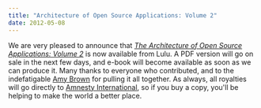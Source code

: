 ```yaml
---
title: "Architecture of Open Source Applications: Volume 2"
date: 2012-05-08
---
```

We are very pleased to announce that <a href="http://www.lulu.com/content/paperback-book/the-architecture-of-open-source-applications-volume-ii/12652487"><em>The Architecture of Open Source Applications: Volume 2</em></a> is now available from Lulu.  A PDF version will go on sale in the next few days, and e-book will become available as soon as we can produce it.  Many thanks to everyone who contributed, and to the indefatigable <a href="http://www.amyrbrown.ca/">Amy Brown</a> for pulling it all together.  As always, all royalties will go directly to <a href="http://www.amnesty.org">Amnesty International</a>, so if you buy a copy, you'll be helping to make the world a better place.
